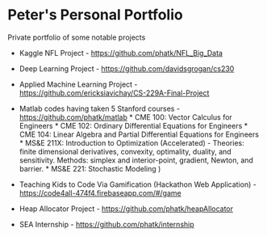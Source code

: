 # Peter's Personal Portfolio
Private portfolio of some notable projects 

* Kaggle NFL Project - https://github.com/phatk/NFL_Big_Data

* Deep Learning Project - https://github.com/davidsgrogan/cs230

* Applied Machine Learning Project - https://github.com/ericksiavichay/CS-229A-Final-Project

* Matlab codes having taken 5 Stanford courses - https://github.com/phatk/matlab
        * CME 100: Vector Calculus for Engineers
        * CME 102: Ordinary Differential Equations for Engineers
        * CME 104: Linear Algebra and Partial Differential Equations for Engineers
        * MS&E 211X: Introduction to Optimization (Accelerated) - Theories: finite dimensional derivatives, convexity, optimality, duality, and sensitivity. Methods: simplex and interior-point, gradient, Newton, and barrier.
        * MS&E 221: Stochastic Modeling
)

* Teaching Kids to Code Via Gamification (Hackathon Web Application) - https://code4all-474f4.firebaseapp.com/#/game

* Heap Allocator Project - https://github.com/phatk/heapAllocator

* SEA Internship - https://github.com/phatk/internship
